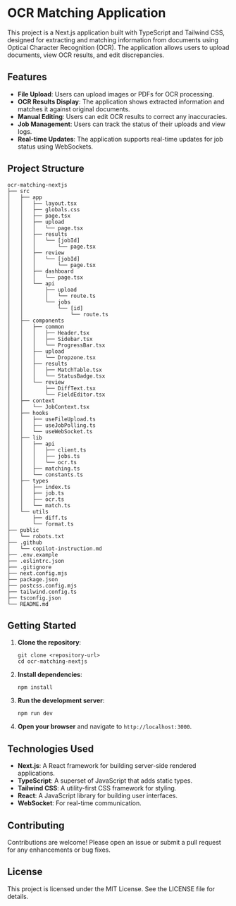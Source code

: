 # OCR Matching Application

This project is a Next.js application built with TypeScript and Tailwind CSS, designed for extracting and matching information from documents using Optical Character Recognition (OCR). The application allows users to upload documents, view OCR results, and edit discrepancies.

## Features

- **File Upload**: Users can upload images or PDFs for OCR processing.
- **OCR Results Display**: The application shows extracted information and matches it against original documents.
- **Manual Editing**: Users can edit OCR results to correct any inaccuracies.
- **Job Management**: Users can track the status of their uploads and view logs.
- **Real-time Updates**: The application supports real-time updates for job status using WebSockets.

## Project Structure

```
ocr-matching-nextjs
├── src
│   ├── app
│   │   ├── layout.tsx
│   │   ├── globals.css
│   │   ├── page.tsx
│   │   ├── upload
│   │   │   └── page.tsx
│   │   ├── results
│   │   │   └── [jobId]
│   │   │       └── page.tsx
│   │   ├── review
│   │   │   └── [jobId]
│   │   │       └── page.tsx
│   │   ├── dashboard
│   │   │   └── page.tsx
│   │   └── api
│   │       ├── upload
│   │       │   └── route.ts
│   │       └── jobs
│   │           └── [id]
│   │               └── route.ts
│   ├── components
│   │   ├── common
│   │   │   ├── Header.tsx
│   │   │   ├── Sidebar.tsx
│   │   │   └── ProgressBar.tsx
│   │   ├── upload
│   │   │   └── Dropzone.tsx
│   │   ├── results
│   │   │   ├── MatchTable.tsx
│   │   │   └── StatusBadge.tsx
│   │   └── review
│   │       ├── DiffText.tsx
│   │       └── FieldEditor.tsx
│   ├── context
│   │   └── JobContext.tsx
│   ├── hooks
│   │   ├── useFileUpload.ts
│   │   ├── useJobPolling.ts
│   │   └── useWebSocket.ts
│   ├── lib
│   │   ├── api
│   │   │   ├── client.ts
│   │   │   ├── jobs.ts
│   │   │   └── ocr.ts
│   │   ├── matching.ts
│   │   └── constants.ts
│   ├── types
│   │   ├── index.ts
│   │   ├── job.ts
│   │   ├── ocr.ts
│   │   └── match.ts
│   └── utils
│       ├── diff.ts
│       └── format.ts
├── public
│   └── robots.txt
├── .github
│   └── copilot-instruction.md
├── .env.example
├── .eslintrc.json
├── .gitignore
├── next.config.mjs
├── package.json
├── postcss.config.mjs
├── tailwind.config.ts
├── tsconfig.json
└── README.md
```

## Getting Started

1. **Clone the repository**:
   ```
   git clone <repository-url>
   cd ocr-matching-nextjs
   ```

2. **Install dependencies**:
   ```
   npm install
   ```

3. **Run the development server**:
   ```
   npm run dev
   ```

4. **Open your browser** and navigate to `http://localhost:3000`.

## Technologies Used

- **Next.js**: A React framework for building server-side rendered applications.
- **TypeScript**: A superset of JavaScript that adds static types.
- **Tailwind CSS**: A utility-first CSS framework for styling.
- **React**: A JavaScript library for building user interfaces.
- **WebSocket**: For real-time communication.

## Contributing

Contributions are welcome! Please open an issue or submit a pull request for any enhancements or bug fixes.

## License

This project is licensed under the MIT License. See the LICENSE file for details.